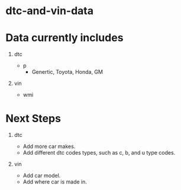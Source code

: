 # dtc-and-vin-data

# Data currently includes

1. dtc
    - p
      - Genertic, Toyota, Honda, GM
    
2. vin
    - wmi

# Next Steps

1. dtc
    - Add more car makes.
    - Add different dtc codes types, such as c, b, and u type codes.
  
2. vin
    - Add car model.
     - Add where car is made in.
